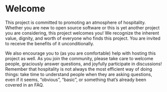 # Welcome

This project is committed to promoting an atmosphere of hospitality. Whether you are new to open source software or this is yet another project you are considering, this project welcomes you! We recognize the inherent value, dignity, and worth of everyone who finds this project. You are invited to receive the benefits of it unconditionally. 

We also encourage you to (as you are comfortable) help with hosting this project as well. As you join the community, please take care to welcome people, graciously answer questions, and joyfully participate in discussions! Remember that hospitality is not always the most efficient way of doing things: take time to understand people when they are asking questions, even if it seems, “obvious”, “basic”, or something that’s already been covered in an FAQ. 

